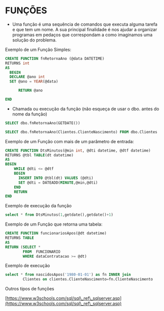 # FUNÇÕES

* Uma função é uma sequência de comandos que executa alguma tarefa e que tem um nome. A sua principal finalidade é nos ajudar a organizar programas em pedaços que correspondam a como imaginamos uma solução do problema.

Exemplo de um Função Simples:

```sql
CREATE FUNCTION fnRetornaAno (@data DATETIME)
RETURNS int
AS
  BEGIN
  DECLARE @ano int
  SET @ano = YEAR(@data)

      RETURN @ano

END
```

* Chamada ou execução da função (não esqueça de usar o dbo. antes do nome da função)

```sql
SELECT dbo.fnRetornaAno(GETDATE())

SELECT dbo.fnRetornaAno(Clientes.ClienteNascimento) FROM dbo.Clientes
```

Exemplo de um Função com mais de um parâmetro de entrada:

```sql
CREATE FUNCTION DtsMinutos(@min int, @dti datetime, @dtf datetime)
RETURNS @tbl TABLE(dt datetime)
AS
BEGIN
    WHILE @dti <= @dtf
    BEGIN
      INSERT INTO @tbl(dt) VALUES (@dti)
      SET @dti = DATEADD(MINUTE,@min,@dti)
    END      
    RETURN
END
```

Exemplo de execução da função

```sql
select * from DtsMinutos(1,getdate(),getdate()+1)

```

Exemplo de um Função que retorna uma tabela:



```sql
CREATE FUNCTION funcionariosApos(@dt datetime)
RETURNS TABLE
AS
RETURN (SELECT *
        FROM  FUNCIONARIO
        WHERE dataContratacao >= @dt)
```

Exemplo de execução

```sql
select * from nascidosApos('1980-01-01') as fn INNER join 
        Clientes on clientes.ClienteNascimento=fn.ClienteNascimento

```

Outros tipos de funções

[https://www.w3schools.com/sql/sql\_ref\_sqlserver.asp](https://www.w3schools.com/sql/sql\_ref\_sqlserver.asp)
